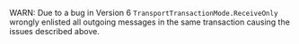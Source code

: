 WARN: Due to a bug in Version 6 `TransportTransactionMode.ReceiveOnly` wrongly enlisted all outgoing messages in the same transaction causing the issues described above.
